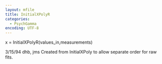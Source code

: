 ```yaml
---
layout: mfile
title: InitialXPolyR
categories:
  - PsychGamma
encoding: UTF-8
---
```


 x = InitialXPolyR(values\_in,measurements)

 3/15/94        dhb, jms        Created from InitialXPoly to allow
                                separate order for raw fits.